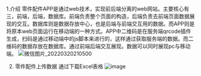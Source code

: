 
1.介绍
零件配件APP是通过web技术，实现前后端分离的web网站。主要核心有三，前端，后端，数据库。前端负责整个页面的构造，后端负责去前端页面数据展现的交互。数据库则是数据存放中心，也是后端与前端交互用的数据。而APP则是将原本web页面运行在移动端的一种方式。APP中二维码是在服务端qrcode插件生成，扫码是通过移动端中的js脚本来进行的，这样通过获取服务端的数据。而二维码的数据存放在数据库。通过前端后端交互展现。数据可以同时展现pc与移动端。
![微信图片_20220320210500](https://user-images.githubusercontent.com/49253465/159163705-c6ef5d8c-7810-4ac3-92e2-2ee93d413ce3.png)

2. 零件配件上传数据
通过下载Excel表格
![image](https://user-images.githubusercontent.com/49253465/164229331-a5c37a05-87d3-4901-ad81-77066327f2b1.png)
